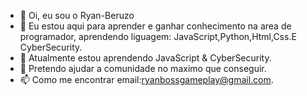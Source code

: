 - 👋 Oi, eu sou o Ryan-Beruzo
- 👀 Eu estou aqui para aprender e ganhar conhecimento na area de programador, aprendendo liguagem: JavaScript,Python,Html,Css.E CyberSecurity.
- 🌱 Atualmente estou aprendendo JavaScript & CyberSecurity.
- 💞️ Pretendo ajudar a comunidade no maximo que conseguir.
- 📫 Como me encontrar email:ryanbossgameplay@gmail.com.

<!---
Ryan-Beruzo/Ryan-Beruzo is a ✨ special ✨ repository because its `README.md` (this file) appears on your GitHub profile.
You can click the Preview link to take a look at your changes.
--->
